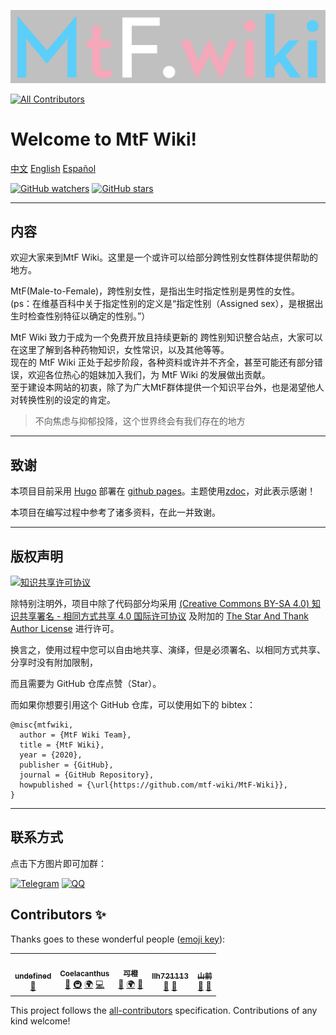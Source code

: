 [![MtF-Wiki][logo-long]][wiki-url]
<!-- ALL-CONTRIBUTORS-BADGE:START - Do not remove or modify this section -->
[![All Contributors](https://img.shields.io/badge/all_contributors-5-orange.svg?style=flat-square)](#contributors-)
<!-- ALL-CONTRIBUTORS-BADGE:END -->

# Welcome to **MtF Wiki**!

[中文](README.md) [English](README-EN.md) [Español](README-ES.md)

[![GitHub watchers](https://img.shields.io/github/watchers/mtf-wiki/MtF-Wiki.svg?style=social&label=Watch)](https://github.com/mtf-wiki/MtF-Wiki)
[![GitHub stars](https://img.shields.io/github/stars/mtf-wiki/MtF-Wiki.svg?style=social&label=Stars)](https://github.com/mtf-wiki/MtF-Wiki)

----

## 内容
欢迎大家来到MtF Wiki。这里是一个或许可以给部分跨性别女性群体提供帮助的地方。

MtF(Male-to-Female)，跨性别女性，是指出生时指定性别是男性的女性。  
(ps：在维基百科中关于指定性别的定义是“指定性别（Assigned sex），是根据出生时检查性别特征以确定的性别。”）

MtF Wiki 致力于成为一个免费开放且持续更新的 跨性别知识整合站点，大家可以在这里了解到各种药物知识，女性常识，以及其他等等。  
现在的 MtF Wiki 正处于起步阶段，各种资料或许并不齐全，甚至可能还有部分错误，欢迎各位热心的姐妹加入我们，为 MtF Wiki 的发展做出贡献。  
至于建设本网站的初衷，除了为广大MtF群体提供一个知识平台外，也是渴望他人对转换性别的设定的肯定。

> 不向焦虑与抑郁投降，这个世界终会有我们存在的地方

----

## 致谢
本项目目前采用 [Hugo][hugo-url] 部署在 [github pages][wiki-url]。主题使用[zdoc][zdoc-url]，对此表示感谢！

本项目在编写过程中参考了诸多资料，在此一并致谢。

----

## 版权声明
[![知识共享许可协议][cc-img]][cc-url]

除特别注明外，项目中除了代码部分均采用 [(Creative Commons BY-SA 4.0) 知识共享署名 - 相同方式共享 4.0 国际许可协议][cc-url] 及附加的 [The Star And Thank Author License](https://github.com/zTrix/sata-license) 进行许可。

换言之，使用过程中您可以自由地共享、演绎，但是必须署名、以相同方式共享、分享时没有附加限制，

而且需要为 GitHub 仓库点赞（Star）。

而如果你想要引用这个 GitHub 仓库，可以使用如下的 bibtex：

```
@misc{mtfwiki,
  author = {MtF Wiki Team},
  title = {MtF Wiki},
  year = {2020},
  publisher = {GitHub},
  journal = {GitHub Repository},
  howpublished = {\url{https://github.com/mtf-wiki/MtF-Wiki}},
}
```

----

## 联系方式
点击下方图片即可加群：

[![Telegram](https://img.shields.io/badge/Telegram-MtF%20Wiki-%232CA5E0?style=flat-square&logo=telegram)](https://t.me/MtFwiki)
[![QQ](https://img.shields.io/badge/QQ%20group-MtF%20Wiki-blue?style=flat-square&logo=tencent-qq)](https://jq.qq.com/?_wv=1027&k=O9hgBAFz)


[logo-long]: ./static/logo-long.png
[wiki-url]: https://mtf.wiki
[hugo-url]: https://github.com/gohugoio/hugo
[zdoc-url]: https://github.com/zzossig/hugo-theme-zdoc
[cc-url]: https://creativecommons.org/licenses/by-sa/4.0/
[cc-img]: https://i.creativecommons.org/l/by-sa/4.0/88x31.png

## Contributors ✨

Thanks goes to these wonderful people ([emoji key](https://allcontributors.org/docs/en/emoji-key)):

<!-- ALL-CONTRIBUTORS-LIST:START - Do not remove or modify this section -->
<!-- prettier-ignore-start -->
<!-- markdownlint-disable -->
<table>
  <tr>
    <td align="center"><a href="https://masnn.ml/"><img src="https://avatars3.githubusercontent.com/u/29992205?v=4?s=100" width="100px;" alt=""/><br /><sub><b>undefined</b></sub></a><br /><a href="https://github.com/mtf-wiki/MtF-Wiki/commits?author=undefined-moe" title="Documentation">📖</a></td>
    <td align="center"><a href="https://blog.coelacanthus.moe"><img src="https://avatars1.githubusercontent.com/u/43064781?v=4?s=100" width="100px;" alt=""/><br /><sub><b>Coelacanthus</b></sub></a><br /><a href="https://github.com/mtf-wiki/MtF-Wiki/commits?author=CoelacanthusHex" title="Documentation">📖</a> <a href="#infra-CoelacanthusHex" title="Infrastructure (Hosting, Build-Tools, etc)">🚇</a> <a href="#translation-CoelacanthusHex" title="Translation">🌍</a> <a href="https://github.com/mtf-wiki/MtF-Wiki/commits?author=CoelacanthusHex" title="Code">💻</a></td>
    <td align="center"><a href="http://kenchiu.net"><img src="https://avatars0.githubusercontent.com/u/27522149?v=4?s=100" width="100px;" alt=""/><br /><sub><b>可橙</b></sub></a><br /><a href="https://github.com/mtf-wiki/MtF-Wiki/commits?author=kenchiu233" title="Documentation">📖</a> <a href="#translation-kenchiu233" title="Translation">🌍</a> <a href="https://github.com/mtf-wiki/MtF-Wiki/pulls?q=is%3Apr+reviewed-by%3Akenchiu233" title="Reviewed Pull Requests">👀</a></td>
    <td align="center"><a href="https://github.com/llh721113"><img src="https://avatars.githubusercontent.com/u/44055214?v=4?s=100" width="100px;" alt=""/><br /><sub><b>llh721113</b></sub></a><br /><a href="https://github.com/mtf-wiki/MtF-Wiki/commits?author=llh721113" title="Documentation">📖</a> <a href="https://github.com/mtf-wiki/MtF-Wiki/pulls?q=is%3Apr+reviewed-by%3Allh721113" title="Reviewed Pull Requests">👀</a></td>
    <td align="center"><a href="https://github.com/saeziae"><img src="https://avatars.githubusercontent.com/u/26759054?v=4?s=100" width="100px;" alt=""/><br /><sub><b>山前</b></sub></a><br /><a href="https://github.com/mtf-wiki/MtF-Wiki/commits?author=saeziae" title="Documentation">📖</a> <a href="https://github.com/mtf-wiki/MtF-Wiki/pulls?q=is%3Apr+reviewed-by%3Asaeziae" title="Reviewed Pull Requests">👀</a></td>
  </tr>
</table>

<!-- markdownlint-restore -->
<!-- prettier-ignore-end -->

<!-- ALL-CONTRIBUTORS-LIST:END -->

This project follows the [all-contributors](https://github.com/all-contributors/all-contributors) specification. Contributions of any kind welcome!
